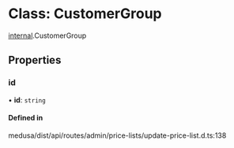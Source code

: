 # Class: CustomerGroup

[internal](../modules/internal-17.md).CustomerGroup

## Properties

### id

• **id**: `string`

#### Defined in

medusa/dist/api/routes/admin/price-lists/update-price-list.d.ts:138
